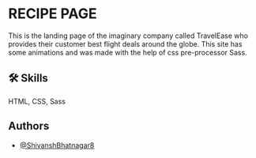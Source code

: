 # RECIPE PAGE

This is the landing page of the imaginary company called TravelEase who provides their customer best flight deals around the globe. This site has some animations and was made with the help of css pre-processor Sass.

## 🛠 Skills

HTML, CSS, Sass

## Authors

- [@ShivanshBhatnagar8](https://github.com/ShivanshBhatnagar8)
